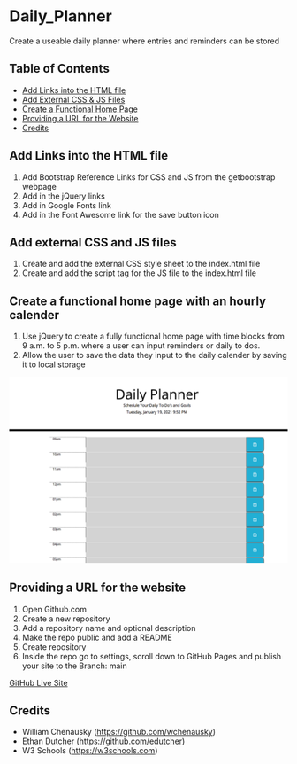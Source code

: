 # Daily_Planner

Create a useable daily planner where entries and reminders can be stored 

## Table of Contents
* [Add Links into the HTML file](#Add-links-into-the-HTML-file)
* [Add External CSS & JS Files](#Add-external-CSS-and-JS-files)
* [Create a Functional Home Page](#Create-a-functional-home-page-with-an-hourly-calender)
* [Providing a URL for the Website](#Providing-a-URL-for-the-Website)
* [Credits](#Credits)


## Add Links into the HTML file
1. Add Bootstrap Reference Links for CSS and JS from the getbootstrap webpage
2. Add in the jQuery links
3. Add in Google Fonts link
4. Add in the Font Awesome link for the save button icon

## Add external CSS and JS files
1. Create and add the external CSS style sheet to the index.html file
2. Create and add the script tag for the JS file to the index.html file

## Create a functional home page with an hourly calender
1. Use jQuery to create a fully functional home page with time blocks from 9 a.m. to 5 p.m. where a user can input reminders or daily to dos.
2. Allow the user to save the data they input to the daily calender by saving it to local storage 

![Home Page with Daily Planner](assets/images/Daily_Planner.png)


## Providing a URL for the website
1. Open Github.com
2. Create a new repository
3. Add a repository name and optional description
4. Make the repo public and add a README
5. Create repository
6. Inside the repo go to settings, scroll down to GitHub Pages and publish your site to the Branch: main

[GitHub Live Site](https://marisanesmith.github.io/Trivia_Game)

## Credits

* William Chenausky (https://github.com/wchenausky)
* Ethan Dutcher (https://github.com/edutcher)
* W3 Schools (https://w3schools.com)